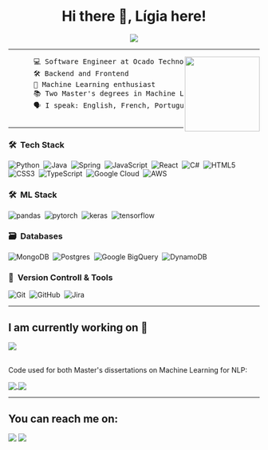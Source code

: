 <h1 align="center">
        Hi there 👋, Lígia here!
</h1>
<p align="center">
  <a href="https://github.com/ligiaiv">
		<img src="https://readme-typing-svg.herokuapp.com?lines=Software+Engineer;Java%20|%20Python%20|%20React;AWS%20|%20GCP;Machine+Learning%20|%20NLP%20;Always%20learning%20new%20things&center=true&width=380&height=45">
	</a>
</p>


<hr>
<img src="https://media.giphy.com/media/px9v45I39CcxyXPqEy/giphy.gif?cid=ecf05e471popd118etl057q9fc70rhubgo4suawl3ta743hv&ep=v1_gifs_search&rid=giphy.gif&ct=g" width="150" align="right">

<p align="left">
<pre>
      💻 Software Engineer at Ocado Technology
      🛠️ Backend and Frontend 
      🧠 Machine Learning enthusiast
      📚 Two Master's degrees in Machine Learning and NLP
      🗣️ I speak: English, French, Portuguese, Spanish
    </pre>
</p>
<hr>


### 🛠 &nbsp;Tech Stack

![Python](https://img.shields.io/badge/python-3670A0?style=for-the-badge&logo=python&logoColor=ffdd54)&nbsp;
![Java](https://img.shields.io/badge/java-%23ED8B00.svg?style=for-the-badge&logo=java&logoColor=white)&nbsp;
![Spring](https://img.shields.io/badge/spring-%236DB33F.svg?style=for-the-badge&logo=spring&logoColor=white)&nbsp;
![JavaScript](https://img.shields.io/badge/javascript-%23323330.svg?style=for-the-badge&logo=javascript&logoColor=%23F7DF1E)&nbsp;
![React](https://img.shields.io/badge/react-%2320232a.svg?style=for-the-badge&logo=react&logoColor=%2361DAFB)&nbsp;
![C#](https://img.shields.io/badge/csharp-%2300599C.svg?style=for-the-badge&logo=csharp&logoColor=white)&nbsp;
![HTML5](https://img.shields.io/badge/html5-%23E34F26.svg?style=for-the-badge&logo=html5&logoColor=white)&nbsp;
![CSS3](https://img.shields.io/badge/css3-%231572B6.svg?style=for-the-badge&logo=css3&logoColor=white)&nbsp;
![TypeScript](https://img.shields.io/badge/typescript-3178c6.svg?style=for-the-badge&logo=typescript&logoColor=white)&nbsp;
![Google Cloud](https://img.shields.io/badge/GoogleCloud-%234285F4.svg?style=for-the-badge&logo=google-cloud&logoColor=white)&nbsp;
![AWS](https://img.shields.io/badge/AWS-232F3E.svg?style=for-the-badge&logo=amazonwebservices&logoColor=white)&nbsp;

### 🛠 &nbsp;ML Stack
![pandas](https://img.shields.io/badge/pandas-150458.svg?style=for-the-badge&logo=pandas&logoColor=FCA00)&nbsp;
![pytorch](https://img.shields.io/badge/pytorch-EE4C2C.svg?style=for-the-badge&logo=pytorch&logoColor=white)&nbsp;
![keras](https://img.shields.io/badge/keras-EE4C2C.svg?style=for-the-badge&logo=keras&logoColor=white)&nbsp;
![tensorflow](https://img.shields.io/badge/tensorflow-FF6F00.svg?style=for-the-badge&logo=tensorflow&logoColor=white)&nbsp;


### 🗃 &nbsp;Databases

![MongoDB](https://img.shields.io/badge/MongoDB-%234ea94b.svg?style=for-the-badge&logo=mongodb&logoColor=white)&nbsp;
![Postgres](https://img.shields.io/badge/postgres-%23316192.svg?style=for-the-badge&logo=postgresql&logoColor=white)&nbsp;
![Google BigQuery](https://img.shields.io/badge/bigquery-669DF6.svg?style=for-the-badge&logo=googlebigquery&logoColor=white)&nbsp;
![DynamoDB](https://img.shields.io/badge/dynamodb-4053D6.svg?style=for-the-badge&logo=amazondynamodb&logoColor=white)&nbsp;



### 🧰 &nbsp;Version Controll & Tools 

![Git](https://img.shields.io/badge/git-%23F05033.svg?style=for-the-badge&logo=git&logoColor=white)&nbsp;
![GitHub](https://img.shields.io/badge/gitlab-%23121011.svg?style=for-the-badge&logo=gitlab&logoColor=white)&nbsp;
![Jira](https://img.shields.io/badge/jira-0052CC.svg?style=for-the-badge&logo=jira&logoColor=white)&nbsp;

<hr>

<h2>I am currently working on 🔭</h2>
<!-- <img align="center" src="https://github-readme-stats.vercel.app/api/pin?username=ligiaiv&repo=tag-prediction=swift" /> -->

<a href="https://github.com/ligiaiv/ligiaiv">
  <a href="https://github.com/ligiaiv/tag-prediction">
    <img align="center" src="https://github-readme-stats.vercel.app/api/pin?username=ligiaiv&repo=tag-prediction" />
  </a>
</a>

<br>

<br>

Code used for both Master's dissertations on Machine Learning for NLP:

<a href="https://github.com/ligiaiv/ligiaiv">
  <a href="https://github.com/ligiaiv/deteccao_odio_DL_dissertacao">
    <img align="center" src="https://github-readme-stats.vercel.app/api/pin?username=ligiaiv&repo=deteccao_odio_DL_dissertacao" />
  </a>
  <a href="https://github.com/ligiaiv/EMTTI-master">
    <img align="center" src="https://github-readme-stats.vercel.app/api/pin?username=ligiaiv&repo=EMTTI-master" />
  </a>
</a>

<hr>



## You can reach me on:
[<img src="https://img.shields.io/badge/linkedin-0A66C2.svg?&style=for-the-badge&logo=linkedin&logoColor=white" />](https://www.linkedin.com/in/ligiaiv/)
[<img src="https://img.shields.io/badge/gmail-EA4335.svg?&style=for-the-badge&logo=gmail&logoColor=white" />](mailto:ligia.venturott@gmail.com)

<!-- [![GitHub Streak](https://github-readme-streak-stats.herokuapp.com/?user=DenverCoder1)](https://git.io/streak-stats) -->



<!--
**ligiaiv/ligiaiv** is a ✨ _special_ ✨ repository because its `README.md` (this file) appears on your GitHub profile.

Here are some ideas to get you started:

- 🔭 I’m currently working on ...
- 🌱 I’m currently learning ...
- 👯 I’m looking to collaborate on ...
- 🤔 I’m looking for help with ...
- 💬 Ask me about ...
- 📫 How to reach me: ...
- 😄 Pronouns: ...
- ⚡ Fun fact: ...
-->
